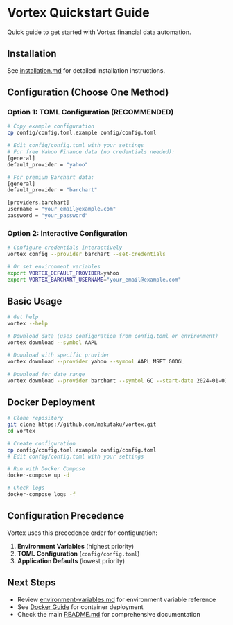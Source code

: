 # Vortex Quickstart Guide

Quick guide to get started with Vortex financial data automation.

## Installation

See [installation.md](installation.md) for detailed installation instructions.

## Configuration (Choose One Method)

### Option 1: TOML Configuration (RECOMMENDED)

```bash
# Copy example configuration
cp config/config.toml.example config/config.toml

# Edit config/config.toml with your settings
# For free Yahoo Finance data (no credentials needed):
[general]
default_provider = "yahoo"

# For premium Barchart data:
[general] 
default_provider = "barchart"

[providers.barchart]
username = "your_email@example.com"
password = "your_password"
```

### Option 2: Interactive Configuration

```bash
# Configure credentials interactively
vortex config --provider barchart --set-credentials

# Or set environment variables
export VORTEX_DEFAULT_PROVIDER=yahoo
export VORTEX_BARCHART_USERNAME="your_email@example.com"
```

## Basic Usage

```bash
# Get help
vortex --help

# Download data (uses configuration from config.toml or environment)
vortex download --symbol AAPL

# Download with specific provider
vortex download --provider yahoo --symbol AAPL MSFT GOOGL

# Download for date range
vortex download --provider barchart --symbol GC --start-date 2024-01-01
```

## Docker Deployment

```bash
# Clone repository
git clone https://github.com/makutaku/vortex.git
cd vortex

# Create configuration
cp config/config.toml.example config/config.toml
# Edit config/config.toml with your settings

# Run with Docker Compose
docker-compose up -d

# Check logs
docker-compose logs -f
```

## Configuration Precedence

Vortex uses this precedence order for configuration:
1. **Environment Variables** (highest priority)
2. **TOML Configuration** (`config/config.toml`)
3. **Application Defaults** (lowest priority)

## Next Steps

- Review [environment-variables.md](environment-variables.md) for environment variable reference
- See [Docker Guide](../DOCKER.md) for container deployment
- Check the main [README.md](../../README.md) for comprehensive documentation